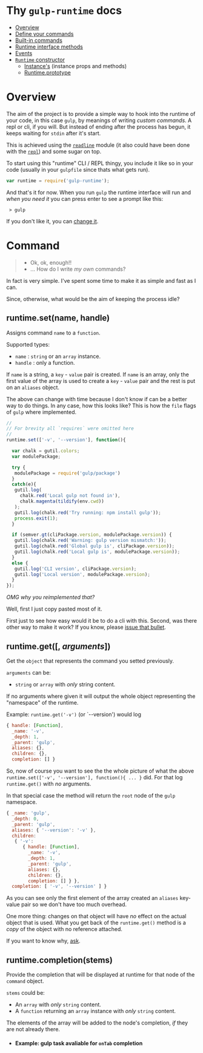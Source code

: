 # Thy `gulp-runtime` docs

  - [Overview](#overview)
  - [Define your commands](#command)
  - [Built-in commands](#Built-ins)
  - [Runtime interface methods](#Interface-methods)
  - [Events](#Events)
  - [`Runtime` constructor](#Review)
    - [Instance's](#Instance's) (instance props and methods)
    - [Runtime.prototype](#Runtime.prototype)


# Overview

The aim of the project is to provide a simple way to hook into the runtime of your code, in this case `gulp`, by meanings of writing *custom commands*. A repl or cli, if you will. But instead of ending after the process has begun, it keeps waiting for `stdin` after it's start.

This is achieved using the [`readline`](nodejs.org/api/readline.html) module (it also could have been done with the [`repl`](nodejs.org/api/repl.html)) and some sugar on top.

To start using this "runtime" CLI / REPL thingy, you include it like so in your code (usually in your `gulpfile` since thats what gets run).

```js
var runtime = require('gulp-runtime');
```

And that's it for now. When you run `gulp` the runtime interface will run and *when you need it* you can press enter to see a prompt like this:

```
 > gulp
```

If you don't like it, you can [change it](#Interface-methods).

# Command

> - Ok, ok, enough!!
> - ... How do I write *my own* commands?

In fact is very simple. I've spent some time to make it as simple and fast as I can.

Since, otherwise, what would be the aim of keeping the process idle?

## runtime.set(name, handle)

Assigns command `name` to a `function`.

Supported types:

 -   `name` : `string` or an `array` instance.
 - `handle` : only a function.

 If `name` is a string, a `key` - `value` pair is created.
 If `name` is an array, only the first value of the array is used to create a `key` - `value` pair and the rest is put on an `aliases` object.

 The above can change with time because I don't know if can be a better way to do things. In any case, how this looks like? This is how the `file` flags of `gulp` where implemented.


```js
//
// For brevity all `requires` were omitted here
//
runtime.set(['-v', '--version'], function(){

  var chalk = gutil.colors;
  var modulePackage;

  try {
   modulePackage = require('gulp/package')
  }
  catch(e){
   gutil.log(
     chalk.red('Local gulp not found in'),
     chalk.magenta(tildify(env.cwd))
   );
   gutil.log(chalk.red('Try running: npm install gulp'));
   process.exit(1);
  }

  if (semver.gt(cliPackage.version, modulePackage.version)) {
   gutil.log(chalk.red('Warning: gulp version mismatch:'));
   gutil.log(chalk.red('Global gulp is', cliPackage.version));
   gutil.log(chalk.red('Local gulp is', modulePackage.version));
  }
  else {
   gutil.log('CLI version', cliPackage.version);
   gutil.log('Local version', modulePackage.version);
  }
});

```

*OMG why you reimplemented that?*

Well, first I just copy pasted most of it.

First just to see how easy would it be to do a cli with this.
Second, was there other way to make it work? If you know, please [issue that bullet](https://github.com/stringparser/gulp-runtime/issues).


## runtime.get([, *arguments*])

Get the `object` that represents the command you setted previously.

`arguments` can be:
  - `string` or `array` with *only* string content.

If no arguments where given it will output the whole object representing the "namespace" of the runtime.

Example: `runtime.get('-v')` (or `--version') would log

```js
{ handle: [Function],
  _name: '-v',
  _depth: 1,
  _parent: 'gulp',
  aliases: {},
  children: {},
  completion: [] }
```

So, now of course you want to see the the whole picture of what the above `runtime.set(['-v', '--version'], function(){ ... }` did. For that log `runtime.get()` with *no* arguments.

In that special case the method will return the `root` node of the `gulp` namespace.

```js
{ _name: 'gulp',
  _depth: 0,
  _parent: 'gulp',
  aliases: { '--version': '-v' },
  children:
   { '-v':
      { handle: [Function],
        _name: '-v',
        _depth: 1,
        _parent: 'gulp',
        aliases: {},
        children: {},
        completion: [] } },
  completion: [ '-v', '--version' ] }

```

As you can see only the first element of the array created an `aliases` key-value pair so we don't have too much overhead.

One more thing: changes on that object will have *no* effect on the actual object that is used. What you get back of the `runtime.get()` method is a *copy* of the object with no reference attached.

If you want to know why, [ask](https://github.com/stringparser/gulp-runtime/issues/new).

## runtime.completion(stems)

Provide the completion that will be displayed at runtime for that node of the `command` object.

`stems` could be:
  - An `array` with *only* `string` content.
  - A `function` returning an `array` instance with *only* `string` content.

The elements of the array will be added to the node's completion, *if* they are not already there.

 - #### Example: gulp task avaliable for `onTab` completion

